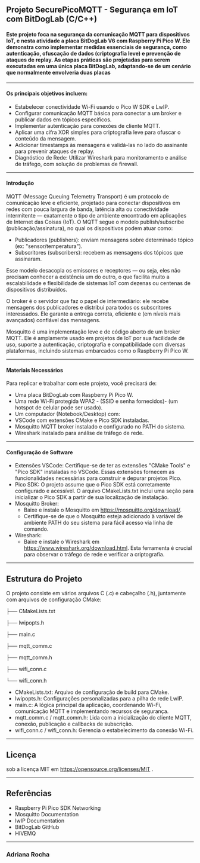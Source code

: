 ## Projeto SecurePicoMQTT - Segurança em IoT com BitDogLab (C/C++)

#### Este projeto foca na segurança da comunicação MQTT para dispositivos IoT, e nesta atividade a placa BitDogLab V6 com Raspberry Pi Pico W. Ele demonstra como implementar medidas essenciais de segurança, como autenticação, ofuscação de dados (criptografia leve) e prevenção de ataques de replay. As etapas práticas são projetadas para serem executadas em uma única placa BitDogLab, adaptando-se de um cenário que normalmente envolveria duas placas

____________________________________________________________________________________
#### Os principais objetivos incluem:

- Estabelecer conectividade Wi-Fi usando o Pico W SDK e LwIP.
- Configurar comunicação MQTT básica para conectar a um broker e publicar dados em tópicos específicos.
- Implementar autenticação para conexões de cliente MQTT.
- Aplicar uma cifra XOR simples para criptografia leve para ofuscar o conteúdo da mensagem.
- Adicionar timestamps às mensagens e validá-las no lado do assinante para prevenir ataques de replay.
- Diagnóstico de Rede: Utilizar Wireshark para monitoramento e análise de tráfego, com solução de problemas de firewall.
____________________________________________________________________________________
#### Introdução

MQTT (Message Queuing Telemetry Transport) é um protocolo de comunicação leve e eficiente, projetado para conectar dispositivos em redes com pouca largura de banda, latência alta ou conectividade intermitente — exatamente o tipo de ambiente encontrado em aplicações de Internet das Coisas (IoT). O MQTT segue o modelo publish/subscribe (publicação/assinatura), no qual os dispositivos podem atuar como:

 - Publicadores (publishers): enviam mensagens sobre determinado tópico (ex: "sensor/temperatura").
 - Subscritores (subscribers): recebem as mensagens dos tópicos que assinaram.

Esse modelo desacopla os emissores e receptores — ou seja, eles não precisam conhecer a existência um do outro, o que facilita muito a escalabilidade e flexibilidade de sistemas IoT com dezenas ou centenas de dispositivos distribuídos.

O broker é o servidor que faz o papel de intermediário: ele recebe mensagens dos publicadores e distribui para todos os subscritores interessados. Ele garante a entrega correta, eficiente e (em níveis mais avançados) confiável das mensagens.

Mosquitto é uma implementação leve e de código aberto de um broker MQTT. Ele é amplamente usado em projetos de IoT por sua facilidade de uso, suporte a autenticação, criptografia e compatibilidade com diversas plataformas, incluindo sistemas embarcados como o Raspberry Pi Pico W.
____________________________________________________________________________________
#### Materiais Necessários
Para replicar e trabalhar com este projeto, você precisará de:

- Uma placa BitDogLab com Raspberry Pi Pico W.
- Uma rede Wi-Fi protegida WPA2 - (SSID e senha fornecidos)- (um hotspot de celular pode ser usado).
- Um computador (Notebook/Desktop) com:
- VSCode com extensões CMake e Pico SDK instaladas.
- Mosquitto MQTT broker instalado e configurado no PATH do sistema.
- Wireshark instalado para análise de tráfego de rede.

____________________________________________________________________________________
#### Configuração de Software

- Extensões VSCode: Certifique-se de ter as extensões "CMake Tools" e "Pico SDK" instaladas no VSCode. Essas extensões fornecem as funcionalidades necessárias para construir e depurar projetos Pico.
- Pico SDK: O projeto assume que o Pico SDK está corretamente configurado e acessível. O arquivo CMakeLists.txt inclui uma seção para inicializar o Pico SDK a partir de sua localização de instalação.
- Mosquitto Broker:
  - Baixe e instale o Mosquitto em https://mosquitto.org/download/.
  - Certifique-se de que o Mosquitto esteja adicionado à variável de ambiente PATH do seu sistema para fácil acesso via linha de comando.
- Wireshark:
  - Baixe e instale o Wireshark em https://www.wireshark.org/download.html. Esta ferramenta é crucial para observar o tráfego de rede e verificar a criptografia.

_____________________________________________________________________________________________
## Estrutura do Projeto
O projeto consiste em vários arquivos C (.c) e cabeçalho (.h), juntamente com arquivos de configuração CMake:

├── CMakeLists.txt

├── lwipopts.h

├── main.c

├── mqtt_comm.c

├── mqtt_comm.h

├── wifi_conn.c

└── wifi_conn.h

- CMakeLists.txt: Arquivo de configuração de build para CMake.
- lwipopts.h: Configurações personalizadas para a pilha de rede LwIP.
- main.c: A lógica principal da aplicação, coordenando Wi-Fi, comunicação MQTT e implementando recursos de segurança.
- mqtt_comm.c / mqtt_comm.h: Lida com a inicialização do cliente MQTT, conexão, publicação e callbacks de subscrição.
- wifi_conn.c / wifi_conn.h: Gerencia o estabelecimento da conexão Wi-Fi.
____________________________________________________________________________________
## Licença
sob a licença MIT em https://opensource.org/licenses/MIT .
_______________________________________________________________________________________________
## Referências
- Raspberry Pi Pico SDK Networking
- Mosquitto Documentation
- lwIP Documentation
- BitDogLab GitHub
- HIVEMQ
____________________________________________________________________________________
### Adriana Rocha










